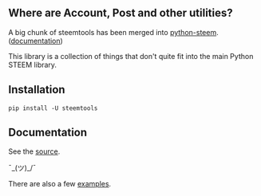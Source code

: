 ## Where are Account, Post and other utilities?
A big chunk of steemtools has been merged into [python-steem](https://github.com/xeroc/python-steem). ([documentation](http://pysteem.com/))

This library is a collection of things that don't quite fit into the main Python STEEM library.

## Installation
```
pip install -U steemtools
```

## Documentation
See the [source](https://github.com/Netherdrake/steemtools/tree/master/steemtools).

¯\_(ツ)_/¯

There are also a few [examples](https://github.com/Netherdrake/steemtools/tree/master/examples).